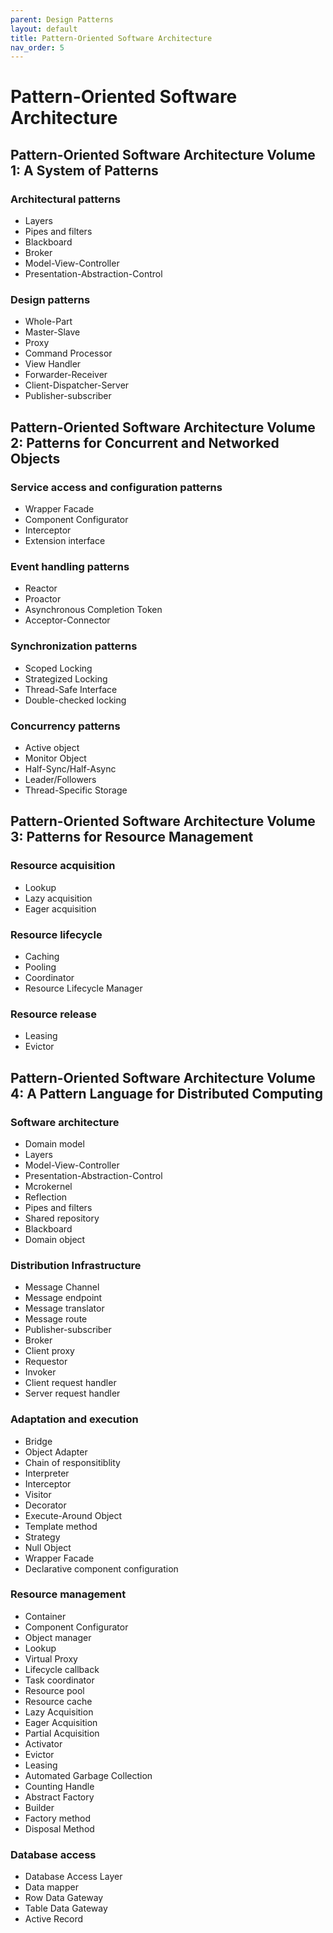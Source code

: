 ```yaml
---
parent: Design Patterns
layout: default
title: Pattern-Oriented Software Architecture
nav_order: 5
---
```

# Pattern-Oriented Software Architecture
## Pattern-Oriented Software Architecture Volume 1: A System of Patterns
### Architectural patterns
* Layers
* Pipes and filters
* Blackboard
* Broker
* Model-View-Controller
* Presentation-Abstraction-Control

### Design patterns
* Whole-Part
* Master-Slave
* Proxy
* Command Processor
* View Handler
* Forwarder-Receiver
* Client-Dispatcher-Server
* Publisher-subscriber

## Pattern-Oriented Software Architecture Volume 2: Patterns for Concurrent and Networked Objects
### Service access and configuration patterns
* Wrapper Facade
* Component Configurator
* Interceptor
* Extension interface

### Event handling patterns
* Reactor
* Proactor
* Asynchronous Completion Token
* Acceptor-Connector

### Synchronization patterns
* Scoped Locking
* Strategized Locking
* Thread-Safe Interface
* Double-checked locking

### Concurrency patterns
* Active object
* Monitor Object
* Half-Sync/Half-Async
* Leader/Followers
* Thread-Specific Storage

## Pattern-Oriented Software Architecture Volume 3: Patterns for Resource Management
### Resource acquisition
* Lookup
* Lazy acquisition
* Eager acquisition

### Resource lifecycle
* Caching
* Pooling
* Coordinator
* Resource Lifecycle Manager

###  Resource release
* Leasing
* Evictor

## Pattern-Oriented Software Architecture Volume 4: A Pattern Language for Distributed Computing
### Software architecture
* Domain model
* Layers
* Model-View-Controller
* Presentation-Abstraction-Control
* Mcrokernel
* Reflection
* Pipes and filters
* Shared repository
* Blackboard
* Domain object

### Distribution Infrastructure
* Message Channel
* Message endpoint
* Message translator
* Message route
* Publisher-subscriber
* Broker
* Client proxy
* Requestor
* Invoker
* Client request handler
* Server request handler

### Adaptation and execution
* Bridge
* Object Adapter
* Chain of responsitiblity
* Interpreter
* Interceptor
* Visitor
* Decorator
* Execute-Around Object
* Template method
* Strategy
* Null Object
* Wrapper Facade
* Declarative component configuration

### Resource management
* Container
* Component Configurator
* Object manager
* Lookup
* Virtual Proxy
* Lifecycle callback
* Task coordinator
* Resource pool
* Resource cache
* Lazy Acquisition
* Eager Acquisition
* Partial Acquisition
* Activator
* Evictor
* Leasing
* Automated Garbage Collection
* Counting Handle
* Abstract Factory
* Builder
* Factory method
* Disposal Method

###  Database access
* Database Access Layer
* Data mapper
* Row Data Gateway
* Table Data Gateway
* Active Record
